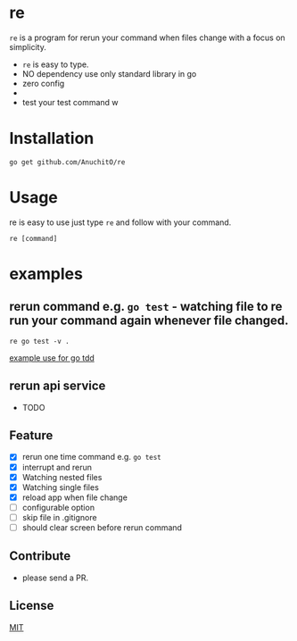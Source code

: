 # re

`re` is a program for rerun your command when files change with a focus on simplicity.

- `re` is easy to type.
- NO dependency use only standard library in go
- zero config
- 
- test your test command w

# Installation
```
go get github.com/AnuchitO/re
```

# Usage
re is easy to use just type `re` and follow with your command.
```
re [command]
```

# examples
## rerun command e.g. `go test` - watching file to re run your command again whenever file changed.
```
re go test -v .
```

[example use for go tdd](https://imgur.com/a/FQgvJny)

## rerun api service
- TODO

## Feature
* [x] rerun one time command e.g. `go test`
* [x] interrupt and rerun
* [x] Watching nested files
* [x] Watching single files
* [x] reload app when file change
* [ ] configurable option
* [ ] skip file in .gitignore
* [ ] should clear screen before rerun command

## Contribute
- please send a PR.

## License
[MIT](https://github.com/labstack/echo/blob/master/LICENSE)

